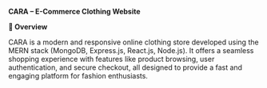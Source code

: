 **CARA – E-Commerce Clothing Website**

**📌 Overview**

CARA is a modern and responsive online clothing store developed using the MERN stack (MongoDB, Express.js, React.js, Node.js). It offers a seamless shopping experience with features like product browsing, user authentication, and secure checkout, all designed to provide a fast and engaging platform for fashion enthusiasts.
